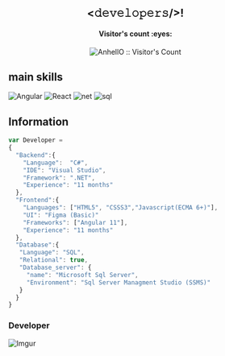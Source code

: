 <div align="center">
<h2><𝚍𝚎𝚟𝚎𝚕𝚘𝚙𝚎𝚛𝚜/>!</h2>
</div>

<h4 align="center">Visitor's count :eyes:</h4>
<p align="center"><img src="https://profile-counter.glitch.me/{AnhellO}/count.svg" alt="AnhellO :: Visitor's Count" /></p>

## main skills
![Angular](https://img.shields.io/badge/Angular%2011-Frontend-red)
![React](https://img.shields.io/badge/React%20Components-Frontend-9cf)
![net](https://img.shields.io/badge/.NET%20-Framework%20%20%2B%20Core-blueviolet)
![sql](https://img.shields.io/badge/SQL%20Server-Database-success)


## Information
```javascript
var Developer =
{
  "Backend":{
    "Language":  "C#",
    "IDE": "Visual Studio",
    "Framework": ".NET",
    "Experience": "11 months"
  },
  "Frontend":{
    "Languages": ["HTML5", "CSSS3","Javascript(ECMA 6+)"],
    "UI": "Figma (Basic)"
    "Frameworks": ["Angular 11"],
    "Experience": "11 months"
  },
  "Database":{
   "Language": "SQL",
   "Relational": true,
   "Database_server": {
     "name": "Microsoft Sql Server",
     "Environment": "Sql Server Managment Studio (SSMS)"
   }
  }
}
```
### Developer 
![Imgur](https://i.imgur.com/dJOIsEf.png)



